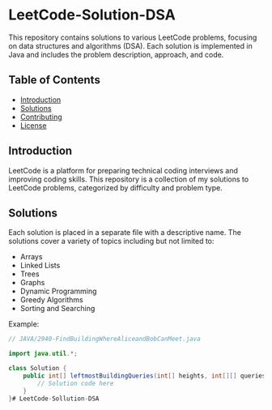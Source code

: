# LeetCode-Solution-DSA

This repository contains solutions to various LeetCode problems, focusing on data structures and algorithms (DSA). Each solution is implemented in Java and includes the problem description, approach, and code.

## Table of Contents

- [Introduction](#introduction)
- [Solutions](#solutions)
- [Contributing](#contributing)
- [License](#license)

## Introduction

LeetCode is a platform for preparing technical coding interviews and improving coding skills. This repository is a collection of my solutions to LeetCode problems, categorized by difficulty and problem type.

## Solutions

Each solution is placed in a separate file with a descriptive name. The solutions cover a variety of topics including but not limited to:

- Arrays
- Linked Lists
- Trees
- Graphs
- Dynamic Programming
- Greedy Algorithms
- Sorting and Searching

Example:
```java
// JAVA/2940-FindBuildingWhereAliceandBobCanMeet.java

import java.util.*;

class Solution {
    public int[] leftmostBuildingQueries(int[] heights, int[][] queries) {
        // Solution code here
    }
}# LeetCode-Sollution-DSA
 
